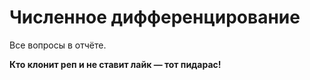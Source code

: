 # Численное дифференцирование

Все вопросы в отчёте.

**Кто клонит реп и не ставит лайк — тот пидарас!**

